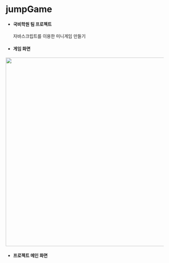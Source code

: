 # jumpGame
* #### 국비학원 팀 프로젝트
  자바스크립트를 이용한 미니게임 만들기

* #### 게임 화면
<img src ="https://user-images.githubusercontent.com/85277819/135891229-989c75d6-c261-4e03-9e26-0d53f5bd46b3.png" width="600">

* #### 프로젝트 메인 화면


